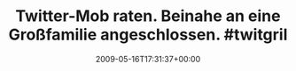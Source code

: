 ---
retweeted: false
source: <a href="http://twitter.com" rel="nofollow">Twitter Web Client</a>
entities:
  hashtags:
  - text: twitgrillen
    indices:
    - '62'
    - '74'
  symbols: []
  user_mentions: []
  urls: []
display_text_range:
- '0'
- '74'
favorite_count: '0'
id_str: '1818100857'
truncated: false
retweet_count: '0'
id: '1818100857'
created_at: Sat May 16 17:31:37 +0000 2009
favorited: false
full_text: 'Twitter-Mob raten. Beinahe an eine Großfamilie angeschlossen. #twitgrillen'
lang: de
tags:
- twitgrillen
- pesos/twitter
date: '2009-05-16T17:31:37+00:00'
src: https://twitter.com/bascht/status/1818100857
original_url: https://twitter.com/bascht/status/1818100857
type: twitter_tweet
text: 'Twitter-Mob raten. Beinahe an eine Großfamilie angeschlossen. #twitgrillen'
title: 'Twitter-Mob raten. Beinahe an eine Großfamilie angeschlossen. #twitgril'

---